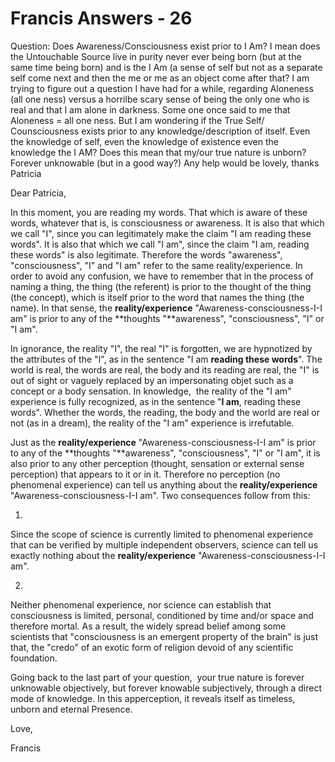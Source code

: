 # Francis Answers - 26

Question: Does Awareness/Consciousness exist prior to I Am? I mean does the Untouchable Source live in purity never ever being born (but at the same time being born) and is the I Am (a sense of self but not as a separate self come next and then the me or me as an object come after that? I am trying to figure out a question I have had for a while, regarding Aloneness (all one ness) versus a horrilbe scary sense of being the only one who is real and that I am alone in darkness. Some one once said to me that Aloneness = all one ness. But I am wondering if the True Self/ Counsciousness exists prior to any knowledge/description of itself. Even the knowledge of self, even the knowledge of existence even the knowledge the I AM? Does this mean that my/our true nature is unborn? Forever unknowable (but in a good way?) Any help would be lovely, thanks Patricia

Dear Patricia,

In this moment, you are reading my words. That which is aware of these words, whatever that is, is consciousness or awareness. It is also that which we call &quot;I&quot;, since you can legitimately make the claim &quot;I am reading these words&quot;. It is also that which we call &quot;I am&quot;, since the claim &quot;I am, reading these words&quot; is also legitimate. Therefore the words &quot;awareness&quot;, &quot;consciousness&quot;, &quot;I&quot; and &quot;I am&quot; refer to the same reality/experience. In order to avoid any confusion, we have to remember that in the process of naming a thing, the thing (the referent) is prior to the thought of the thing (the concept), which is itself prior to the word that names the thing (the name). In that sense, the **reality/experience** &quot;Awareness-consciousness-I-I am&quot; is prior to any of the **thoughts &quot;**awareness&quot;, &quot;consciousness&quot;, &quot;I&quot; or &quot;I am&quot;.

In ignorance, the reality &quot;I&quot;, the real &quot;I&quot; is forgotten, we are hypnotized by the attributes of the &quot;I&quot;, as in the sentence &quot;I am **reading these words**&quot;. The world is real, the words are real, the body and its reading are real, the &quot;I&quot; is out of sight or vaguely replaced by an impersonating objet such as a concept or a body sensation. In knowledge,&nbsp; the reality of the &quot;I am&quot; experience is fully recognized, as in the sentence &quot;**I am**, reading these words&quot;. Whether the words, the reading, the body and the world are real or not (as in a dream), the reality of the &quot;I am&quot; experience is irrefutable.

Just as the **reality/experience** &quot;Awareness-consciousness-I-I am&quot; is prior to any of the **thoughts &quot;**awareness&quot;, &quot;consciousness&quot;, &quot;I&quot; or &quot;I am&quot;, it is also prior to any other perception (thought, sensation or external sense perception) that appears to it or in it. Therefore no perception (no phenomenal experience) can tell us anything about the **reality/experience** &quot;Awareness-consciousness-I-I am&quot;. Two consequences follow from this:

1.

Since the scope of science is currently limited to phenomenal experience that can be verified by multiple independent observers, science can tell us exactly nothing about the **reality/experience** &quot;Awareness-consciousness-I-I am&quot;.

2.

Neither phenomenal experience, nor science can establish that consciousness is limited, personal, conditioned by time and/or space and therefore mortal. As a result, the widely spread belief among some scientists that &quot;consciousness is an emergent property of the brain&quot; is just that, the &quot;credo&quot; of an exotic form of religion devoid of any scientific foundation.

Going back to the last part of your question,&nbsp; your true nature is forever unknowable objectively, but forever knowable subjectively, through a direct mode of knowledge. In this apperception, it reveals itself as timeless, unborn and eternal Presence.

Love,&nbsp;

Francis


